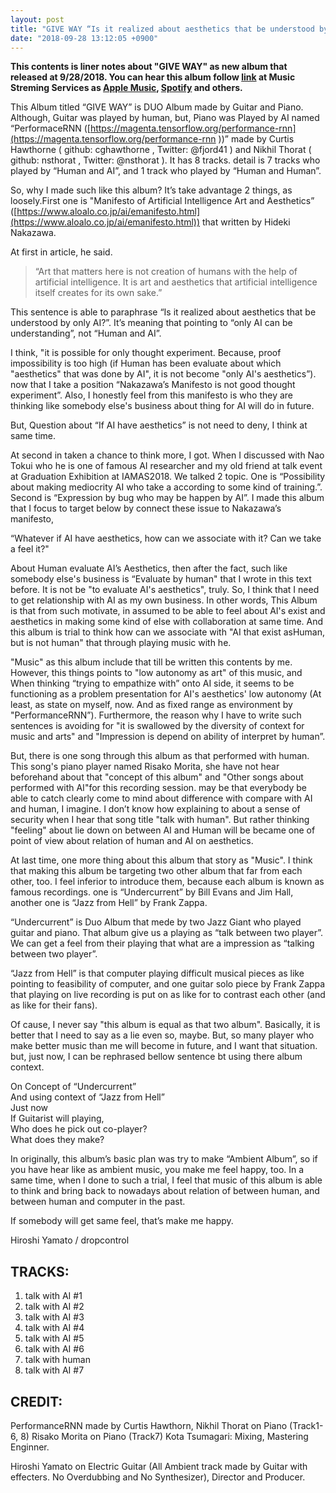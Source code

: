 ```yaml
---
layout: post
title: "GIVE WAY “Is it realized about aesthetics that be understood by only AI?”"
date: "2018-09-28 13:12:05 +0900"
---
```


**This contents is liner notes about "GIVE WAY" as new album that released at 9/28/2018. You can hear this album follow [link](https://amu.se/album/dropcontrol-give-way) at Music Streming Services as [Apple Music](https://itunes.apple.com/jp/album/give-way-feat-hiroshi-yamato/1436711712), [Spotify](https://open.spotify.com/album/4tb9sYUWMAmHDyGwnCyXu2) and others.**

This Album titled “GIVE WAY” is DUO Album made by Guitar and Piano. Although, Guitar was played by human, but, Piano was Played by AI named “PerformaceRNN ([https://magenta.tensorflow.org/performance-rnn](https://magenta.tensorflow.org/performance-rnn ))” made by  Curtis Hawthorne ( github: cghawthorne ,  Twitter: @fjord41 ) and Nikhil Thorat ( github: nsthorat , Twitter: @nsthorat ). It has 8 tracks. detail is 7 tracks who played by “Human and AI”, and 1 track who played by “Human and Human”.

So, why I made such like this album? It’s take advantage 2 things, as loosely.First one is "Manifesto of Artificial Intelligence Art and Aesthetics” ([https://www.aloalo.co.jp/ai/emanifesto.html](https://www.aloalo.co.jp/ai/emanifesto.html)) that written by Hideki Nakazawa.

At first in article, he said.

> “Art that matters here is not creation of humans with the help of artificial intelligence.
It is art and aesthetics that artificial intelligence itself creates for its own sake.”

This sentence is able to paraphrase “Is it realized about aesthetics that be understood by only AI?”. It’s meaning that pointing to “only AI can be understanding”, not “Human and AI”.

I think, "it is possible for only thought experiment. Because, proof impossibility is too high (if Human has been evaluate about which "aesthetics" that was done by AI", it is not become "only AI's aesthetics”). now that I take a position “Nakazawa’s Manifesto is not good thought experiment”. Also, I honestly feel from this manifesto is who they are thinking like somebody else's business about thing for AI will do in future.

But, Question about “If AI have aesthetics” is not need to deny, I think at same time.

At second in taken a chance to think more, I got. When I discussed with Nao Tokui who he is one of famous AI researcher and my old friend at talk event at Graduation Exhibition at IAMAS2018.  We talked 2 topic. One is “Possibility about making mediocrity AI who take a according to some kind of training.”. Second is “Expression by bug who may be happen by AI”. I made this album that I focus to target below by connect these issue to Nakazawa’s manifesto,

“Whatever if AI have aesthetics, how can we associate with it? Can we take a feel it?"

About Human evaluate AI’s Aesthetics, then after the fact, such like somebody else's business is “Evaluate by human" that I wrote in this text before. It is not be "to evaluate AI's aesthetics", truly. So, I think that I need to get relationship with AI as my own business. In other words, This Album is that from such motivate, in assumed to be able to feel about AI's exist and aesthetics in making some kind of else with collaboration at same time. And this album is trial to think how can we  associate with "AI that exist asHuman, but is not human" that through playing music with he.

"Music" as this album include that till be written this contents by me. However, this things points to "low autonomy as art" of this music, and When thinking “trying to empathize with” onto AI side, it seems to be functioning as a problem presentation for AI's aesthetics' low autonomy (At least, as state on myself, now. And as fixed range as  environment by "PerformanceRNN”). Furthermore, the reason why I have to write such sentences is avoiding for  "it is swallowed by the diversity of context for music and arts" and "Impression is depend on ability of interpret by human”.

But, there is one song through this album as that performed with human. This song's piano player named Risako Morita, she have not hear beforehand about that "concept of this album" and "Other songs about performed with AI"for this recording session. may be that everybody be able to catch clearly come to mind about difference with compare with AI and human, I imagine. I don’t know how explaining to about a sense of security when I hear that song title "talk with human". But rather thinking "feeling" about lie down on between AI and Human will be became one of point of view about relation of human and AI on aesthetics.

At last time, one more thing about this album that story as "Music". I think that making this album be targeting two other album that far from each other, too. I feel inferior to introduce them, because each album is known as famous recordings. one is “Undercurrent” by Bill Evans and Jim Hall, another one is “Jazz from Hell” by Frank Zappa.

“Undercurrent” is Duo Album that mede by two Jazz Giant who played guitar and piano. That album give us a playing as “talk between two player”. We can get a feel from their playing that what are a impression as “talking between two player”.

“Jazz from Hell” is that computer playing difficult musical pieces as like pointing to feasibility of computer, and one guitar solo piece by Frank Zappa that playing on live recording is put on as like for to contrast each other  (and as like for their fans).

Of cause, I never say "this album is equal as that two album". Basically, it is better that I need to say as a lie even so, maybe. But, so many player who make better music than me will become in future, and I want that situation. but, just now, I can be rephrased bellow sentence bt using there album context.


On Concept of “Undercurrent”  
And using context of “Jazz from Hell”  
Just now  
If Guitarist will playing,  
Who does he pick out co-player?  
What does they make?  

In originally, this album’s basic plan was try to make “Ambient Album”, so if you have hear like as ambient music, you make me feel happy, too. In a same time, when I done to such a trial, I feel that music of this album is able to think and bring back to nowadays about relation of between human, and between  human and computer in the past.

If somebody will get same feel, that’s make me happy.

Hiroshi Yamato / dropcontrol

## TRACKS:
1. talk with AI #1
2. talk with AI #2
3. talk with AI #3
4. talk with AI #4
5. talk with AI #5
6. talk with AI #6
7. talk with human
8. talk with AI #7

## CREDIT:
PerformanceRNN made by Curtis Hawthorn, Nikhil Thorat on Piano (Track1-6, 8)
Risako Morita on Piano (Track7)
Kota Tsumagari: Mixing, Mastering Enginner.

Hiroshi Yamato on Electric Guitar (All Ambient track made by Guitar with effecters. No Overdubbing and No Synthesizer), Director and Producer.
